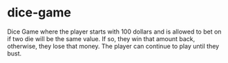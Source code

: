 # dice-game

Dice Game where the player starts with 100 dollars and is allowed to bet on if two die will be the same value. If so, they win that amount back, otherwise, they lose that money. The player can continue to play until they bust.
